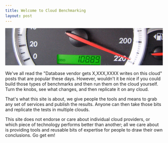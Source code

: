```yaml
---
title: Welcome to Cloud Benchmarking
layout: post
---
```


![Go fast](/images/speedometer.jpg)

We've all read the "Database vendor gets X,XXX,XXXX writes on this cloud" posts that are popular these days. However, wouldn't it be nice if you could build those types of benchmarks and then run them on the cloud yourself. Turn the knobs, see what changes, and then replicate it on any cloud.

That's what this site is about, we give people the tools and means to grab any set of services and publish the results. Anyone can then take those bits and replicate the tests in multiple clouds.

This site does not endorse or care about individual cloud providers, or which piece of technology performs better than another; all we care about is providing tools and reusable bits of expertise for people to draw their own conclusions. Go get em!
